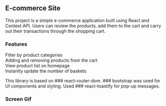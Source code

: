 <h2>E-commerce Site</h2>

This project is a simple e-commerce application built using React and Context API. Users can review the products, add them to the cart and carry out their transactions through the shopping cart.

<h3>Features</h3>

Filter by product categories </br>
Adding and removing products from the cart </br>
View product list on homepage </br>
Instantly update the number of baskets </br>

This library is based on ### react-router-dom. ### bootstrap was used for UI components and styling. Used ### react-toastify for pop-up messages.

<h3>Screen Gif</h3>
